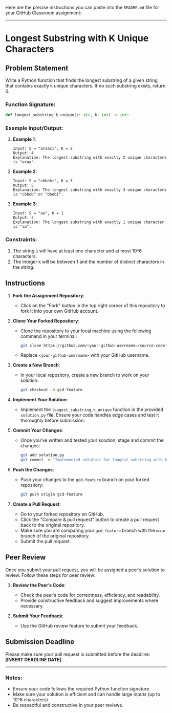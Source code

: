 Here are the precise instructions you can paste into the `README.md` file for your GitHub Classroom assignment:

---

# Longest Substring with K Unique Characters

## Problem Statement

Write a Python function that finds the longest substring of a given string that contains exactly `K` unique characters. If no such substring exists, return 0.

### Function Signature:
```python
def longest_substring_k_unique(s: str, k: int) -> int:
```

### Example Input/Output:
1. **Example 1**:
   ```
   Input: S = "araaci", K = 2
   Output: 4
   Explanation: The longest substring with exactly 2 unique characters is "araa".
   ```

2. **Example 2**:
   ```
   Input: S = "cbbebi", K = 3
   Output: 5
   Explanation: The longest substring with exactly 3 unique characters is "cbbeb" or "bbebi".
   ```

3. **Example 3**:
   ```
   Input: S = "aa", K = 1
   Output: 2
   Explanation: The longest substring with exactly 1 unique character is "aa".
   ```

### Constraints:
1. The string `S` will have at least one character and at most 10^6 characters.
2. The integer `K` will be between 1 and the number of distinct characters in the string.

## Instructions

1. **Fork the Assignment Repository**:
   - Click on the "Fork" button in the top right corner of this repository to fork it into your own GitHub account.

2. **Clone Your Forked Repository**:
   - Clone the repository to your local machine using the following command in your terminal:
     ```bash
     git clone https://github.com/<your-github-username>/source-code-management-exercise.git
     ```
   - Replace `<your-github-username>` with your GitHub username.

3. **Create a New Branch**:
   - In your local repository, create a new branch to work on your solution:
     ```bash
     git checkout -b gcd-feature
     ```

4. **Implement Your Solution**:
   - Implement the `longest_substring_k_unique` function in the provided `solution.py` file. Ensure your code handles edge cases and test it thoroughly before submission.

5. **Commit Your Changes**:
   - Once you’ve written and tested your solution, stage and commit the changes:
     ```bash
     git add solution.py
     git commit -m "Implemented solution for longest substring with K unique characters"
     ```

6. **Push the Changes**:
   - Push your changes to the `gcd-feature` branch on your forked repository:
     ```bash
     git push origin gcd-feature
     ```

7. **Create a Pull Request**:
   - Go to your forked repository on GitHub.
   - Click the "Compare & pull request" button to create a pull request back to the original repository.
   - Make sure you are comparing your `gcd-feature` branch with the `main` branch of the original repository.
   - Submit the pull request.

## Peer Review

Once you submit your pull request, you will be assigned a peer’s solution to review. Follow these steps for peer review:

1. **Review the Peer’s Code**:
   - Check the peer’s code for correctness, efficiency, and readability.
   - Provide constructive feedback and suggest improvements where necessary.

2. **Submit Your Feedback**:
   - Use the GitHub review feature to submit your feedback.

## Submission Deadline

Please make sure your pull request is submitted before the deadline: **[INSERT DEADLINE DATE]**.

---

### Notes:
- Ensure your code follows the required Python function signature.
- Make sure your solution is efficient and can handle large inputs (up to 10^6 characters).
- Be respectful and constructive in your peer reviews.
